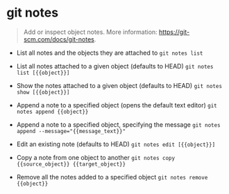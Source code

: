# git notes
> Add or inspect object notes.
> More information: <https://git-scm.com/docs/git-notes>.

- List all notes and the objects they are attached to
`git notes list`

- List all notes attached to a given object (defaults to HEAD)
`git notes list [{{object}}]`

- Show the notes attached to a given object (defaults to HEAD)
`git notes show [{{object}}]`

- Append a note to a specified object (opens the default text editor)
`git notes append {{object}}`

- Append a note to a specified object, specifying the message
`git notes append --message="{{message_text}}"`

- Edit an existing note (defaults to HEAD)
`git notes edit [{{object}}]`

- Copy a note from one object to another
`git notes copy {{source_object}} {{target_object}}`

- Remove all the notes added to a specified object
`git notes remove {{object}}`
